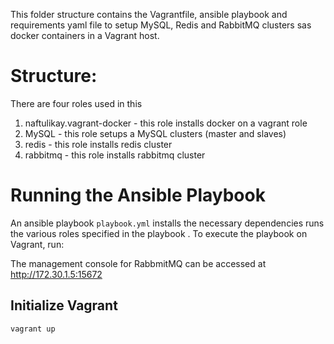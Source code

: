 This folder structure contains the Vagrantfile, ansible playbook and requirements yaml file to setup MySQL, Redis and RabbitMQ clusters sas docker containers in a Vagrant host.

Structure:
==========
There are four roles used in this

1. naftulikay.vagrant-docker - this role installs docker on a vagrant role
2. MySQL - this role setups a MySQL clusters (master and slaves)
3. redis - this role installs redis cluster
4. rabbitmq - this role installs rabbitmq cluster



Running the Ansible Playbook
===============================

An ansible playbook `playbook.yml` installs the necessary dependencies runs the various roles specified in the playbook . To execute the playbook on Vagrant, run:

The management console for RabbmitMQ can be accessed at http://172.30.1.5:15672

## Initialize Vagrant
```
vagrant up
```

